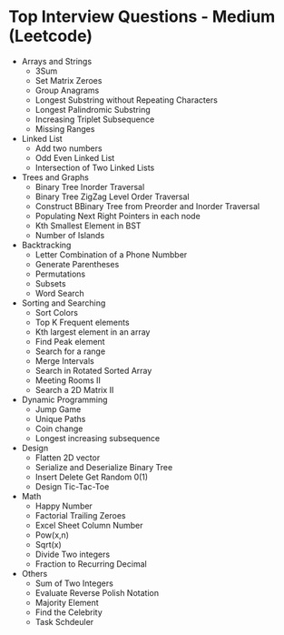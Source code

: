 # Top Interview Questions - Medium \(Leetcode\)

* Arrays and Strings
  * 3Sum
  * Set Matrix Zeroes
  * Group Anagrams
  * Longest Substring without Repeating Characters
  * Longest Palindromic Substring
  * Increasing Triplet Subsequence
  * Missing Ranges
* Linked List
  * Add two numbers
  * Odd Even Linked List
  * Intersection of Two Linked Lists
* Trees and Graphs
  * Binary Tree Inorder Traversal
  * Binary Tree ZigZag Level Order Traversal
  * Construct BBinary Tree from Preorder and Inorder Traversal
  * Populating Next Right Pointers in each node
  * Kth Smallest Element in BST
  * Number of Islands
* Backtracking
  * Letter Combination of a Phone Numbber
  * Generate Parentheses
  * Permutations
  * Subsets
  * Word Search
* Sorting and Searching
  * Sort Colors
  * Top K Frequent elements
  * Kth largest element in an array
  * Find Peak element
  * Search for a range
  * Merge Intervals
  * Search in Rotated Sorted Array
  * Meeting Rooms II
  * Search a 2D Matrix II
* Dynamic Programming
  * Jump Game
  * Unique Paths
  * Coin change
  * Longest increasing subsequence
* Design
  * Flatten 2D vector
  * Serialize and Deserialize Binary Tree
  * Insert Delete Get Random 0\(1\)
  * Design Tic-Tac-Toe
* Math
  * Happy Number
  * Factorial Trailing Zeroes
  * Excel Sheet Column Number
  * Pow\(x,n\)
  * Sqrt\(x\)
  * Divide Two integers
  * Fraction to Recurring Decimal
* Others
  * Sum of Two Integers
  * Evaluate Reverse Polish Notation
  * Majority Element
  * Find the Celebrity
  * Task Schdeuler

